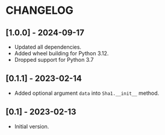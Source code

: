 # CHANGELOG

## [1.0.0] - 2024-09-17

- Updated all dependencies.
- Added wheel building for Python 3.12.
- Dropped support for Python 3.7

## [0.1.1] - 2023-02-14

- Added optional argument `data` into `Sha1.__init__` method.

## [0.1] - 2023-02-13

- Initial version.

